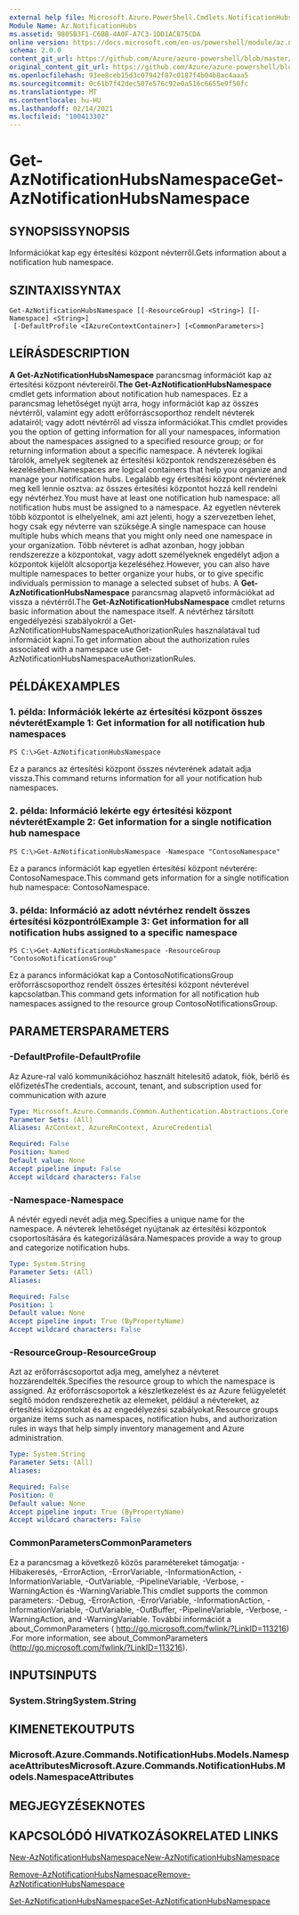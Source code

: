 ```yaml
---
external help file: Microsoft.Azure.PowerShell.Cmdlets.NotificationHubs.dll-Help.xml
Module Name: Az.NotificationHubs
ms.assetid: 9805B3F1-C6BB-4A0F-A7C3-1DD1ACB75CDA
online version: https://docs.microsoft.com/en-us/powershell/module/az.notificationhubs/get-aznotificationhubsnamespace
schema: 2.0.0
content_git_url: https://github.com/Azure/azure-powershell/blob/master/src/NotificationHubs/NotificationHubs/help/Get-AzNotificationHubsNamespace.md
original_content_git_url: https://github.com/Azure/azure-powershell/blob/master/src/NotificationHubs/NotificationHubs/help/Get-AzNotificationHubsNamespace.md
ms.openlocfilehash: 93ee8ceb15d3c07942f87c0187f4b04b8ac4aaa5
ms.sourcegitcommit: 0c61b7f42dec507e576c92e0a516c6655e9f50fc
ms.translationtype: MT
ms.contentlocale: hu-HU
ms.lasthandoff: 02/14/2021
ms.locfileid: "100413302"
---
```

# <span data-ttu-id="d6613-101">Get-AzNotificationHubsNamespace</span><span class="sxs-lookup"><span data-stu-id="d6613-101">Get-AzNotificationHubsNamespace</span></span>

## <span data-ttu-id="d6613-102">SYNOPSIS</span><span class="sxs-lookup"><span data-stu-id="d6613-102">SYNOPSIS</span></span>
<span data-ttu-id="d6613-103">Információkat kap egy értesítési központ névterről.</span><span class="sxs-lookup"><span data-stu-id="d6613-103">Gets information about a notification hub namespace.</span></span>

## <span data-ttu-id="d6613-104">SZINTAXIS</span><span class="sxs-lookup"><span data-stu-id="d6613-104">SYNTAX</span></span>

```
Get-AzNotificationHubsNamespace [[-ResourceGroup] <String>] [[-Namespace] <String>]
 [-DefaultProfile <IAzureContextContainer>] [<CommonParameters>]
```

## <span data-ttu-id="d6613-105">LEÍRÁS</span><span class="sxs-lookup"><span data-stu-id="d6613-105">DESCRIPTION</span></span>
<span data-ttu-id="d6613-106">**A Get-AzNotificationHubsNamespace** parancsmag információt kap az értesítési központ névtereiről.</span><span class="sxs-lookup"><span data-stu-id="d6613-106">**The Get-AzNotificationHubsNamespace** cmdlet gets information about notification hub namespaces.</span></span>
<span data-ttu-id="d6613-107">Ez a parancsmag lehetőséget nyújt arra, hogy információt kap az összes névtérről, valamint egy adott erőforráscsoporthoz rendelt névterek adatairól; vagy adott névtérről ad vissza információkat.</span><span class="sxs-lookup"><span data-stu-id="d6613-107">This cmdlet provides you the option of getting information for all your namespaces, information about the namespaces assigned to a specified resource group; or for returning information about a specific namespace.</span></span>
<span data-ttu-id="d6613-108">A névterek logikai tárolók, amelyek segítenek az értesítési központok rendszerezésében és kezelésében.</span><span class="sxs-lookup"><span data-stu-id="d6613-108">Namespaces are logical containers that help you organize and manage your notification hubs.</span></span>
<span data-ttu-id="d6613-109">Legalább egy értesítési központ névterének meg kell lennie osztva: az összes értesítési központot hozzá kell rendelni egy névtérhez.</span><span class="sxs-lookup"><span data-stu-id="d6613-109">You must have at least one notification hub namespace: all notification hubs must be assigned to a namespace.</span></span>
<span data-ttu-id="d6613-110">Az egyetlen névterek több központot is elhelyelnek, ami azt jelenti, hogy a szervezetben lehet, hogy csak egy névterre van szüksége.</span><span class="sxs-lookup"><span data-stu-id="d6613-110">A single namespace can house multiple hubs which means that you might only need one namespace in your organization.</span></span>
<span data-ttu-id="d6613-111">Több névteret is adhat azonban, hogy jobban rendszerezze a központokat, vagy adott személyeknek engedélyt adjon a központok kijelölt alcsoportja kezeléséhez.</span><span class="sxs-lookup"><span data-stu-id="d6613-111">However, you can also have multiple namespaces to better organize your hubs, or to give specific individuals permission to manage a selected subset of hubs.</span></span>
<span data-ttu-id="d6613-112">A **Get-AzNotificationHubsNamespace** parancsmag alapvető információkat ad vissza a névtérről.</span><span class="sxs-lookup"><span data-stu-id="d6613-112">The **Get-AzNotificationHubsNamespace** cmdlet returns basic information about the namespace itself.</span></span>
<span data-ttu-id="d6613-113">A névtérhez társított engedélyezési szabályokról a Get-AzNotificationHubsNamespaceAuthorizationRules használatával tud információt kapni.</span><span class="sxs-lookup"><span data-stu-id="d6613-113">To get information about the authorization rules associated with a namespace use Get-AzNotificationHubsNamespaceAuthorizationRules.</span></span>

## <span data-ttu-id="d6613-114">PÉLDÁK</span><span class="sxs-lookup"><span data-stu-id="d6613-114">EXAMPLES</span></span>

### <span data-ttu-id="d6613-115">1. példa: Információk lekérte az értesítési központ összes névterét</span><span class="sxs-lookup"><span data-stu-id="d6613-115">Example 1: Get information for all notification hub namespaces</span></span>
```
PS C:\>Get-AzNotificationHubsNamespace
```

<span data-ttu-id="d6613-116">Ez a parancs az értesítési központ összes névterének adatait adja vissza.</span><span class="sxs-lookup"><span data-stu-id="d6613-116">This command returns information for all your notification hub namespaces.</span></span>

### <span data-ttu-id="d6613-117">2. példa: Információ lekérte egy értesítési központ névterét</span><span class="sxs-lookup"><span data-stu-id="d6613-117">Example 2: Get information for a single notification hub namespace</span></span>
```
PS C:\>Get-AzNotificationHubsNamespace -Namespace "ContosoNamespace"
```

<span data-ttu-id="d6613-118">Ez a parancs információt kap egyetlen értesítési központ névterére: ContosoNamespace.</span><span class="sxs-lookup"><span data-stu-id="d6613-118">This command gets information for a single notification hub namespace: ContosoNamespace.</span></span>

### <span data-ttu-id="d6613-119">3. példa: Információ az adott névtérhez rendelt összes értesítési központról</span><span class="sxs-lookup"><span data-stu-id="d6613-119">Example 3: Get information for all notification hubs assigned to a specific namespace</span></span>
```
PS C:\>Get-AzNotificationHubsNamespace -ResourceGroup "ContosoNotificationsGroup"
```

<span data-ttu-id="d6613-120">Ez a parancs információkat kap a ContosoNotificationsGroup erőforráscsoporthoz rendelt összes értesítési központ névterével kapcsolatban.</span><span class="sxs-lookup"><span data-stu-id="d6613-120">This command gets information for all notification hub namespaces assigned to the resource group ContosoNotificationsGroup.</span></span>

## <span data-ttu-id="d6613-121">PARAMETERS</span><span class="sxs-lookup"><span data-stu-id="d6613-121">PARAMETERS</span></span>

### <span data-ttu-id="d6613-122">-DefaultProfile</span><span class="sxs-lookup"><span data-stu-id="d6613-122">-DefaultProfile</span></span>
<span data-ttu-id="d6613-123">Az Azure-ral való kommunikációhoz használt hitelesítő adatok, fiók, bérlő és előfizetés</span><span class="sxs-lookup"><span data-stu-id="d6613-123">The credentials, account, tenant, and subscription used for communication with azure</span></span>

```yaml
Type: Microsoft.Azure.Commands.Common.Authentication.Abstractions.Core.IAzureContextContainer
Parameter Sets: (All)
Aliases: AzContext, AzureRmContext, AzureCredential

Required: False
Position: Named
Default value: None
Accept pipeline input: False
Accept wildcard characters: False
```

### <span data-ttu-id="d6613-124">-Namespace</span><span class="sxs-lookup"><span data-stu-id="d6613-124">-Namespace</span></span>
<span data-ttu-id="d6613-125">A névtér egyedi nevét adja meg.</span><span class="sxs-lookup"><span data-stu-id="d6613-125">Specifies a unique name for the namespace.</span></span>
<span data-ttu-id="d6613-126">A névterek lehetőséget nyújtanak az értesítési központok csoportosítására és kategorizálására.</span><span class="sxs-lookup"><span data-stu-id="d6613-126">Namespaces provide a way to group and categorize notification hubs.</span></span>

```yaml
Type: System.String
Parameter Sets: (All)
Aliases:

Required: False
Position: 1
Default value: None
Accept pipeline input: True (ByPropertyName)
Accept wildcard characters: False
```

### <span data-ttu-id="d6613-127">-ResourceGroup</span><span class="sxs-lookup"><span data-stu-id="d6613-127">-ResourceGroup</span></span>
<span data-ttu-id="d6613-128">Azt az erőforráscsoportot adja meg, amelyhez a névteret hozzárendelték.</span><span class="sxs-lookup"><span data-stu-id="d6613-128">Specifies the resource group to which the namespace is assigned.</span></span>
<span data-ttu-id="d6613-129">Az erőforráscsoportok a készletkezelést és az Azure felügyeletét segítő módon rendszerezhetik az elemeket, például a névtereket, az értesítési központokat és az engedélyezési szabályokat.</span><span class="sxs-lookup"><span data-stu-id="d6613-129">Resource groups organize items such as namespaces, notification hubs, and authorization rules in ways that help simply inventory management and Azure administration.</span></span>

```yaml
Type: System.String
Parameter Sets: (All)
Aliases:

Required: False
Position: 0
Default value: None
Accept pipeline input: True (ByPropertyName)
Accept wildcard characters: False
```

### <span data-ttu-id="d6613-130">CommonParameters</span><span class="sxs-lookup"><span data-stu-id="d6613-130">CommonParameters</span></span>
<span data-ttu-id="d6613-131">Ez a parancsmag a következő közös paramétereket támogatja: -Hibakeresés, -ErrorAction, -ErrorVariable, -InformationAction, -InformationVariable, -OutVariable, -PipelineVariable, -Verbose, -WarningAction és -WarningVariable.</span><span class="sxs-lookup"><span data-stu-id="d6613-131">This cmdlet supports the common parameters: -Debug, -ErrorAction, -ErrorVariable, -InformationAction, -InformationVariable, -OutVariable, -OutBuffer, -PipelineVariable, -Verbose, -WarningAction, and -WarningVariable.</span></span> <span data-ttu-id="d6613-132">További információt a about_CommonParameters ( http://go.microsoft.com/fwlink/?LinkID=113216) .</span><span class="sxs-lookup"><span data-stu-id="d6613-132">For more information, see about_CommonParameters (http://go.microsoft.com/fwlink/?LinkID=113216).</span></span>

## <span data-ttu-id="d6613-133">INPUTS</span><span class="sxs-lookup"><span data-stu-id="d6613-133">INPUTS</span></span>

### <span data-ttu-id="d6613-134">System.String</span><span class="sxs-lookup"><span data-stu-id="d6613-134">System.String</span></span>

## <span data-ttu-id="d6613-135">KIMENETEK</span><span class="sxs-lookup"><span data-stu-id="d6613-135">OUTPUTS</span></span>

### <span data-ttu-id="d6613-136">Microsoft.Azure.Commands.NotificationHubs.Models.NamespaceAttributes</span><span class="sxs-lookup"><span data-stu-id="d6613-136">Microsoft.Azure.Commands.NotificationHubs.Models.NamespaceAttributes</span></span>

## <span data-ttu-id="d6613-137">MEGJEGYZÉSEK</span><span class="sxs-lookup"><span data-stu-id="d6613-137">NOTES</span></span>

## <span data-ttu-id="d6613-138">KAPCSOLÓDÓ HIVATKOZÁSOK</span><span class="sxs-lookup"><span data-stu-id="d6613-138">RELATED LINKS</span></span>


[<span data-ttu-id="d6613-139">New-AzNotificationHubsNamespace</span><span class="sxs-lookup"><span data-stu-id="d6613-139">New-AzNotificationHubsNamespace</span></span>](./New-AzNotificationHubsNamespace.md)

[<span data-ttu-id="d6613-140">Remove-AzNotificationHubsNamespace</span><span class="sxs-lookup"><span data-stu-id="d6613-140">Remove-AzNotificationHubsNamespace</span></span>](./Remove-AzNotificationHubsNamespace.md)

[<span data-ttu-id="d6613-141">Set-AzNotificationHubsNamespace</span><span class="sxs-lookup"><span data-stu-id="d6613-141">Set-AzNotificationHubsNamespace</span></span>](./Set-AzNotificationHubsNamespace.md)


